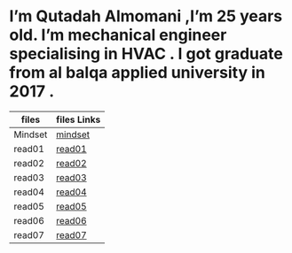        

# I’m Qutadah Almomani ,I’m 25 years old. I’m mechanical engineer specialising in HVAC . I got graduate from al balqa applied university in 2017 .

| files | files Links
|-----------------|:-------------
| Mindset | [mindset](https://qutadah95.github.io/reading-notes/Mindset)  
| read01     | [read01](https://qutadah95.github.io/reading-notes/read01)         
| read02      | [read02](https://qutadah95.github.io/reading-notes/read02)   
| read03     | [read03](https://qutadah95.github.io/reading-notes/read03)         
| read04      | [read04](https://qutadah95.github.io/reading-notes/read04)
| read05     | [read05](https://qutadah95.github.io/reading-notes/read05)         
| read06      | [read06](https://qutadah95.github.io/reading-notes/read06)
| read07      | [read07](https://qutadah95.github.io/reading-notes/read07)
 
 
